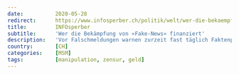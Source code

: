 ```yaml
---
date:          2020-05-28
redirect:      https://www.infosperber.ch/politik/welt/wer-die-bekaempfung-von-fake-news-finanziert/
title:         INFOsperber
subtitle:      'Wer die Bekämpfung von «Fake-News» finanziert'
description:   'Vor Falschmeldungen warnen zurzeit fast täglich Faktenprüfer. Doch sie sind mit den Machteliten verflochten und wenig glaubwürdig.'
country:       [CH]
categories:    [MSM]
tags:          [manipulation, zensur, geld]
---
```

